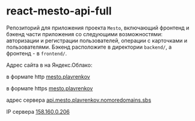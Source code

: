 # react-mesto-api-full

Репозиторий для приложения проекта `Mesto`, включающий фронтенд и бэкенд части приложения со следующими возможностями: авторизации и регистрации пользователей, операции с карточками и пользователями. Бэкенд расположите в директории `backend/`, а фронтенд - в `frontend/`. 
  
Адрес сайта в на Яндекс.Облако:

в формате http [mesto.plavrenkov](http://mesto.plavrenkov.nomoredomains.sbs)

в формате https [mesto.plavrenkov](https://mesto.plavrenkov.nomoredomains.sbs)

адрес сервера [api.mesto.plavrenkov.nomoredomains.sbs](https://api.mesto.plavrenkov.nomoredomains.sbs)

IP сервера [158.160.0.206](http://158.160.0.206/)
